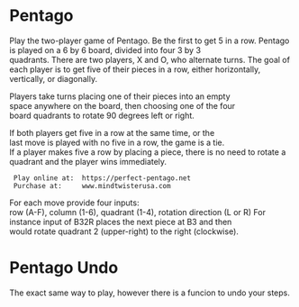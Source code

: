 # Pentago
Play the two-player game of Pentago. Be the first to get 5 in a row. 
Pentago is played on a 6 by 6 board, divided into four 3 by 3    
quadrants.  There are two players, X and O, who alternate turns. 
The goal of each player is to get five of their pieces in a row, 
either horizontally, vertically, or diagonally.                  
                                                                 
Players take turns placing one of their pieces into an empty     
space anywhere on the board, then choosing one of the four       
board quadrants to rotate 90 degrees left or right.              
                                                                 
If both players get five in a row at the same time, or the       
last move is played with no five in a row, the game is a tie.    
If a player makes five a row by placing a piece, there is no need
to rotate a quadrant and the player wins immediately.            
                                                                 
     Play online at:  https://perfect-pentago.net                
     Purchase at:     www.mindtwisterusa.com                     
                                                                 
For each move provide four inputs:                               
   row (A-F), column (1-6), quadrant (1-4), rotation direction (L or R) 
For instance input of B32R places the next piece at B3 and then  
would rotate quadrant 2 (upper-right) to the right (clockwise).

# Pentago Undo
The exact same way to play, however there is a funcion to
undo your steps.
